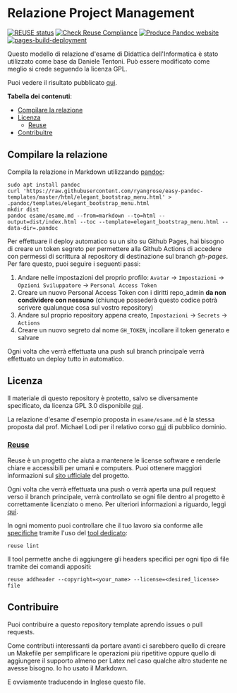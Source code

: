 <!--
SPDX-FileCopyrightText: 2022 Daniele Tentoni <daniele.tentoni.1996@gmail.com>

SPDX-License-Identifier: GPL-3.0-only
-->

# Relazione Project Management

[![REUSE status](https://api.reuse.software/badge/git.fsfe.org/reuse/api)](https://api.reuse.software/info/git.fsfe.org/reuse/api)
[![Check Reuse Compliance](https://github.com/Daniele-Tentoni/project-management-exam/actions/workflows/lint.yml/badge.svg)](https://github.com/Daniele-Tentoni/project-management-exam/actions/workflows/lint.yml)
[![Produce Pandoc website](https://github.com/Daniele-Tentoni/project-management-exam/actions/workflows/pandoc.yml/badge.svg)](https://github.com/Daniele-Tentoni/project-management-exam/actions/workflows/pandoc.yml)
[![pages-build-deployment](https://github.com/Daniele-Tentoni/project-management-exam/actions/workflows/pages/pages-build-deployment/badge.svg)](https://github.com/Daniele-Tentoni/project-management-exam/actions/workflows/pages/pages-build-deployment)

Questo modello di relazione d'esame di Didattica dell'Informatica è stato utilizzato come base da Daniele Tentoni. Può essere modificato come meglio si crede seguendo la licenza GPL.

Puoi vedere il risultato pubblicato [qui](https://daniele-tentoni.github.io/project-management-exam/).

**Tabella dei contenuti**:

- [Compilare la relazione](#compilare-la-relazione)
- [Licenza](#licenza)
  - [Reuse](#reuse)
- [Contribuitre](#contribuire)

## Compilare la relazione

Compila la relazione in Markdown utilizzando [pandoc](https://pandoc.org):

```
sudo apt install pandoc
curl 'https://raw.githubusercontent.com/ryangrose/easy-pandoc-templates/master/html/elegant_bootstrap_menu.html' > .pandoc/templates/elegant_bootstrap_menu.html
mkdir dist
pandoc esame/esame.md --from=markdown --to=html --output=dist/index.html --toc --template=elegant_bootstrap_menu.html --data-dir=.pandoc
```

Per effettuare il deploy automatico su un sito su Github Pages, hai bisogno di creare un token segreto per permettere alla Github Actions di accedere con permessi di scrittura al repository di destinazione sul branch _gh-pages_. Per fare questo, puoi seguire i seguenti passi:

1. Andare nelle impostazioni del proprio profilo: `Avatar` -> `Impostazioni` -> `Opzioni Sviluppatore` -> `Personal Access Token`
2. Creare un nuovo Personal Access Token con i diritti repo_admin **da non condividere con nessuno** (chiunque possederà questo codice potrà scrivere qualunque cosa sul vostro repository)
3. Andare sul proprio repository appena creato, `Impostazioni` -> `Secrets` -> `Actions`
4. Creare un nuovo segreto dal nome `GH_TOKEN`, incollare il token generato e salvare

Ogni volta che verrà effettuata una push sul branch principale verrà effettuato un deploy tutto in automatico.

## Licenza

Il materiale di questo repository è protetto, salvo se diversamente specificato, da licenza GPL 3.0 disponibile [qui](/LICENSES/GPL-3.0-only.txt).

La relazione d'esame d'esempio proposta in `esame/esame.md` è la stessa proposta dal prof. Michael Lodi per il relativo corso [qui](https://github.com/CSEd-unibo/CSEd-unibo.github.io/blob/master/modello_esame.md) di pubblico dominio.

### [Reuse](https://reuse.software/)

Reuse è un progetto che aiuta a mantenere le license software e renderle chiare e accessibili per umani e computers. Puoi ottenere maggiori informazioni sul [sito ufficiale](https://reuse.software/) del progetto.

Ogni volta che verrà effettuata una push o verrà aperta una pull request verso il branch principale, verrà controllato se ogni file dentro al progetto è correttamente licenziato o meno. Per ulteriori informazioni a riguardo, leggi [qui](https://github.com/marketplace/actions/reuse-compliance-check).

In ogni momento puoi controllare che il tuo lavoro sia conforme alle [specifiche](https://reuse.software/spec/) tramite l'uso del [tool dedicato](https://github.com/fsfe/reuse-tool):

    reuse lint

Il tool permette anche di aggiungere gli headers specifici per ogni tipo di file tramite dei comandi appositi:

    reuse addheader --copyright=<your_name> --license=<desired_license> file

## Contribuire

Puoi contribuire a questo repository template aprendo issues o pull requests.

Come contributi interessanti da portare avanti ci sarebbero quello di creare un Makefile per semplificare le operazioni più ripetitive oppure quello di aggiungere il supporto almeno per Latex nel caso qualche altro studente ne avesse bisogno. Io ho usato il Markdown.

E ovviamente traducendo in Inglese questo file.
